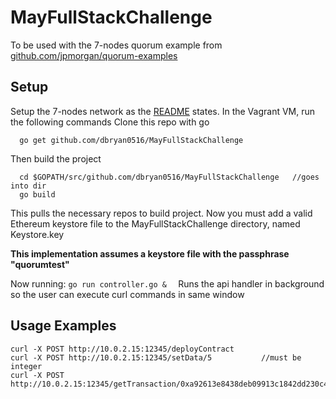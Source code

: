 # MayFullStackChallenge

To be used with the 7-nodes quorum example from [github.com/jpmorgan/quorum-examples](https://github.com/jpmorganchase/quorum-examples)

## Setup
Setup the 7-nodes network as the [README](https://github.com/jpmorganchase/quorum-examples/blob/master/README.md) states.
In the Vagrant VM, run the following commands
Clone this repo with go
```
  go get github.com/dbryan0516/MayFullStackChallenge 
```
Then build the project
```
  cd $GOPATH/src/github.com/dbryan0516/MayFullStackChallenge   //goes into dir
  go build
```
This pulls the necessary repos to build project.
Now you must add a valid Ethereum keystore file to the MayFullStackChallenge directory, named Keystore.key

**This implementation assumes a keystore file with the passphrase "quorumtest"**


Now running: ```go run controller.go &  ``` Runs the api handler in background so the user can execute curl commands in same window
  
  

## Usage Examples
```
curl -X POST http://10.0.2.15:12345/deployContract
curl -X POST http://10.0.2.15:12345/setData/5           //must be integer
curl -X POST http://10.0.2.15:12345/getTransaction/0xa92613e8438deb09913c1842dd230c4038171a706944c0cf87d6d89c0d59a521
```
